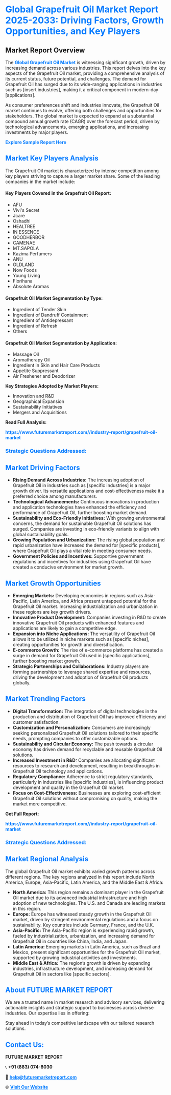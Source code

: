 <h1 style="color: #007BFF;">Global Grapefruit Oil Market Report 2025-2033: Driving Factors, Growth Opportunities, and Key Players</h1>

<section id="overview">
<h2>Market Report Overview</h2>
<p>The <a href="https://www.futuremarketreport.com//industry-report/grapefruit-oil-market" style="color: #007BFF; text-decoration: none;"><strong>Global Grapefruit Oil Market</strong></a> is witnessing significant growth, driven by increasing demand across various industries. This report delves into the key aspects of the Grapefruit Oil market, providing a comprehensive analysis of its current status, future potential, and challenges. The demand for Grapefruit Oil has surged due to its wide-ranging applications in industries such as [insert industries], making it a critical component in modern-day [applications].</p>
<p>As consumer preferences shift and industries innovate, the Grapefruit Oil market continues to evolve, offering both challenges and opportunities for stakeholders. The global market is expected to expand at a substantial compound annual growth rate (CAGR) over the forecast period, driven by technological advancements, emerging applications, and increasing investments by major players.</p>
</section>

<section id="overview">
<p><a href="https://www.futuremarketreport.com//request-sample/reportId=52284" style="color: #007BFF; text-decoration: none;"><strong>Explore Sample Report Here</strong></a></p>
</section>

<section id="key-players">
<h2 style="color: #007BFF;">Market Key Players Analysis</h2>
<p>The Grapefruit Oil market is characterized by intense competition among key players striving to capture a larger market share. Some of the leading companies in the market include:</p>
<h4>Key Players Covered in the Grapefruit Oil Report:</h4>
<ul><li>AFU</li><li>Vivi&#039;s Secret</li><li>Jcare</li><li>Oshadhi</li><li>HEALTREE</li><li>IN ESSENCE</li><li>GOODHERBOR</li><li>CAMENAE</li><li>MT.SAPOLA</li><li>Kazima Perfumers</li><li>ANU</li><li>OLDLAND</li><li>Now Foods</li><li>Young Living</li><li>Florihana</li><li>Absolute Aromas</li></ul>
<h4>Grapefruit Oil Market Segmentation by Type:</h4>
<ul><li>Ingredient of Tender Skin</li><li>Ingredient of Dandruff Containment</li><li>Ingredient of Antidepressant</li><li>Ingredient of Refresh</li><li>Others</li></ul>

<h4>Grapefruit Oil Market Segmentation by Application:</h4>
<ul><li>Massage Oil</li><li>Aromatherapy Oil</li><li>Ingredient in Skin and Hair Care Products</li><li>Appetite Suppressant</li><li>Air Freshener and Deodorizer</li></ul>
<p><strong>Key Strategies Adopted by Market Players:</strong></p>
<ul>
<li>Innovation and R&D</li>
<li>Geographical Expansion</li>
<li>Sustainability Initiatives</li>
<li>Mergers and Acquisitions</li>
</ul>
</section>

<section>
<p><strong>Read Full Analysis: </strong></p><a href="https://www.futuremarketreport.com//industry-report/grapefruit-oil-market" style="color: #007BFF; text-decoration: none;"><strong>https://www.futuremarketreport.com//industry-report/grapefruit-oil-market</strong></a>
<h3 style="color: #007BFF;">Strategic Questions Addressed:</h3>
</section>

<section id="driving-factors">
<h2 style="color: #007BFF;">Market Driving Factors</h2>
<ul>
<li><strong>Rising Demand Across Industries:</strong> The increasing adoption of Grapefruit Oil in industries such as [specific industries] is a major growth driver. Its versatile applications and cost-effectiveness make it a preferred choice among manufacturers.</li>
<li><strong>Technological Advancements:</strong> Continuous innovations in production and application technologies have enhanced the efficiency and performance of Grapefruit Oil, further boosting market demand.</li>
<li><strong>Sustainability and Eco-Friendly Initiatives:</strong> With growing environmental concerns, the demand for sustainable Grapefruit Oil solutions has surged. Companies are investing in eco-friendly variants to align with global sustainability goals.</li>
<li><strong>Growing Population and Urbanization:</strong> The rising global population and rapid urbanization have increased the demand for [specific products], where Grapefruit Oil plays a vital role in meeting consumer needs.</li>
<li><strong>Government Policies and Incentives:</strong> Supportive government regulations and incentives for industries using Grapefruit Oil have created a conducive environment for market growth.</li>
</ul>
</section>

<section id="growth-opportunities">
<h2 style="color: #007BFF;">Market Growth Opportunities</h2>
<ul>
<li><strong>Emerging Markets:</strong> Developing economies in regions such as Asia-Pacific, Latin America, and Africa present untapped potential for the Grapefruit Oil market. Increasing industrialization and urbanization in these regions are key growth drivers.</li>
<li><strong>Innovative Product Development:</strong> Companies investing in R&D to create innovative Grapefruit Oil products with enhanced features and applications are likely to gain a competitive edge.</li>
<li><strong>Expansion into Niche Applications:</strong> The versatility of Grapefruit Oil allows it to be utilized in niche markets such as [specific niches], creating opportunities for growth and diversification.</li>
<li><strong>E-commerce Growth:</strong> The rise of e-commerce platforms has created a surge in demand for Grapefruit Oil used in [specific applications], further boosting market growth.</li>
<li><strong>Strategic Partnerships and Collaborations:</strong> Industry players are forming partnerships to leverage shared expertise and resources, driving the development and adoption of Grapefruit Oil products globally.</li>
</ul>
</section>

<section id="trending-factors">
<h2 style="color: #007BFF;">Market Trending Factors</h2>
<ul>
<li><strong>Digital Transformation:</strong> The integration of digital technologies in the production and distribution of Grapefruit Oil has improved efficiency and customer satisfaction.</li>
<li><strong>Customization and Personalization:</strong> Consumers are increasingly seeking personalized Grapefruit Oil solutions tailored to their specific needs, prompting companies to offer customizable options.</li>
<li><strong>Sustainability and Circular Economy:</strong> The push towards a circular economy has driven demand for recyclable and reusable Grapefruit Oil solutions.</li>
<li><strong>Increased Investment in R&D:</strong> Companies are allocating significant resources to research and development, resulting in breakthroughs in Grapefruit Oil technology and applications.</li>
<li><strong>Regulatory Compliance:</strong> Adherence to strict regulatory standards, particularly in industries like [specific industries], is influencing product development and quality in the Grapefruit Oil market.</li>
<li><strong>Focus on Cost-Effectiveness:</strong> Businesses are exploring cost-efficient Grapefruit Oil solutions without compromising on quality, making the market more competitive.</li>
</ul>
</section>

<section>
<p><strong>Get Full Report: </strong></p><a href="https://www.futuremarketreport.com//industry-report/grapefruit-oil-market" style="color: #007BFF; text-decoration: none;"><strong>https://www.futuremarketreport.com//industry-report/grapefruit-oil-market</strong></a>
<h3 style="color: #007BFF;">Strategic Questions Addressed:</h3>
</section>


<section id="regional-analysis">
<h2 style="color: #007BFF;">Market Regional Analysis</h2>
<p>The global Grapefruit Oil market exhibits varied growth patterns across different regions. The key regions analyzed in this report include North America, Europe, Asia-Pacific, Latin America, and the Middle East & Africa:</p>
<ul>
<li><strong>North America:</strong> This region remains a dominant player in the Grapefruit Oil market due to its advanced industrial infrastructure and high adoption of new technologies. The U.S. and Canada are leading markets in this region.</li>
<li><strong>Europe:</strong> Europe has witnessed steady growth in the Grapefruit Oil market, driven by stringent environmental regulations and a focus on sustainability. Key countries include Germany, France, and the U.K.</li>
<li><strong>Asia-Pacific:</strong> The Asia-Pacific region is experiencing rapid growth, fueled by industrialization, urbanization, and increasing demand for Grapefruit Oil in countries like China, India, and Japan.</li>
<li><strong>Latin America:</strong> Emerging markets in Latin America, such as Brazil and Mexico, present significant opportunities for the Grapefruit Oil market, supported by growing industrial activities and investments.</li>
<li><strong>Middle East & Africa:</strong> The region’s growth is driven by expanding industries, infrastructure development, and increasing demand for Grapefruit Oil in sectors like [specific sectors].</li>
</ul>
</section>

<footer>
<h2 style="color: #007BFF;">About FUTURE MARKET REPORT</h2>
<p>We are a trusted name in market research and advisory services, delivering actionable insights and strategic support to businesses across diverse industries. Our expertise lies in offering:</p>

<p>Stay ahead in today’s competitive landscape with our tailored research solutions.</p>

<h2 style="color: #007BFF;">Contact Us:</h2>
<p><strong>FUTURE MARKET REPORT</strong></p>
<p>📞 <strong>+91 (883) 074-8030</strong></p>
<p>📧 <strong><a href="mailto:help@futuremarketreport.com" style="color: #007BFF;">help@futuremarketreport.com</a></strong></p>
<p>🌐 <strong><a href="https://www.futuremarketreport.com/" style="color: #007BFF;">Visit Our Website</a></strong></p>
</footer>